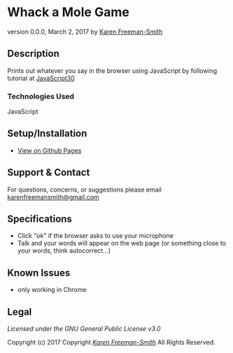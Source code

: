 # Whack a Mole Game
version 0.0.0, March 2, 2017
by [Karen Freeman-Smith](https://karenfreemansmith.github.io)

## Description
  Prints out whatever you say in the browser using JavaScript by following tutorial at [JavaScript30](https://github.com/wesbos/JavaScript30)

### Technologies Used
JavaScript

## Setup/Installation
* [View on Github Pages](https://karenfreemansmith.github.io/JS30-Day20-SpeechRecognition/)

## Support & Contact
For questions, concerns, or suggestions please email karenfreemansmith@gmail.com

## Specifications
* Click "ok" if the browser asks to use your microphone
* Talk and your words will appear on the web page (or something close to your words, think autocorrect...)

## Known Issues
* only working in Chrome

## Legal
*Licensed under the GNU General Public License v3.0*

Copyright (c) 2017 Copyright _[Karen Freeman-Smith](https://karenfreemansmith.github.io)_ All Rights Reserved.
